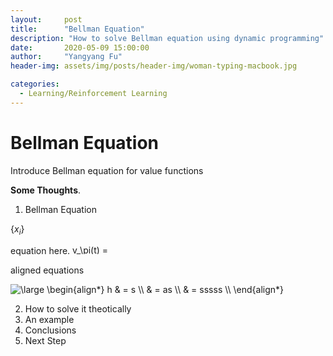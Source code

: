 ```yaml
---
layout:     post
title:      "Bellman Equation"
description: "How to solve Bellman equation using dynamic programming"
date:       2020-05-09 15:00:00
author:     "Yangyang Fu"
header-img: assets/img/posts/header-img/woman-typing-macbook.jpg

categories:
  - Learning/Reinforcement Learning
---
```


# Bellman Equation

Introduce Bellman equation for value functions

**Some Thoughts**.

1. Bellman Equation

$\{ x_i \}$



equation here. <img src="https://latex.codecogs.com/svg.latex?v_\pi(t)&space;=&space;\mathbb{E}" title="v_\pi(t) = \mathbb{E}" width="60" height="15" />

aligned equations

<img src="https://latex.codecogs.com/svg.latex?\large&space;\begin{align*}&space;h&space;&&space;=&space;s&space;\\&space;&&space;=&space;as&space;\\&space;&&space;=&space;sssss&space;\\&space;\end{align*}" title="\large \begin{align*} h & = s \\ & = as \\ & = sssss \\ \end{align*}" />

2. How to solve it theotically
3. An example
4. Conclusions
5. Next Step
